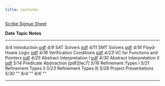 ```yaml
---
title: Lectures
---
```

  
[Scribe Signup Sheet][scrb]


**Date**     **Topic**                                          **Notes**
--------     ----------------------------------------------     --------------
   *4/4*     Introduction                                       [pdf][lec1] 
   *4/9*     SAT Solvers                                        [pdf][lec2]
  *4/11*     SMT Solvers                                        [pdf][lec3]
  *4/16*     Floyd-Hoare Logic                                  [pdf][lec4]
  *4/18*     Verification Conditions                            [pdf][lec4] 
  *4/23*     VC for Functions and Pointers                      [pdf][lec4] 
  *4/25*     Abstract Interpretation I                          [pdf][lec5]
  *4/30*     Abstract Interpretation II                         [pdf][lec6] 
  *5/14*     Predicate Abstraction                              [pdf][lec7]
  *5/16*     Refinement Types I 
  *5/21*     Refinement Types II
  *5/23*     Refinement Types III 
  *5/28*     Project Presentations
  *5/30*     ""
   *6/4*     ""
   *6/6*     ""

----------------------------------------------------------------------------------

[scrb]: https://docs.google.com/a/eng.ucsd.edu/spreadsheet/ccc?key=0AtJz_dd8mo7sdHRSNDl3cmxiVmRSUkJtWndEd2lMZ1E&usp=sharing
[lec1]: slides/lec-intro.markdown.pdf
[lec2]: slides/lec-sat.markdown.pdf
[lec3]: slides/lec-smt.markdown.pdf
[lec4]: static/lec-floyd-hoare.pdf
[lec5]: slides/lec-absint-1.markdown.pdf
[lec6]: slides/lec-absint-2.markdown.pdf
